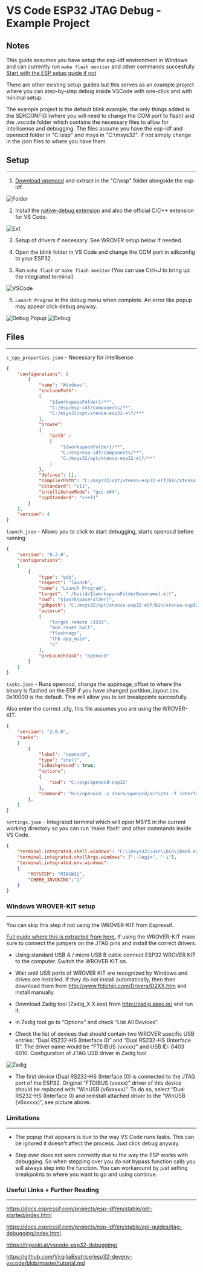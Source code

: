 # VS Code ESP32 JTAG Debug - Example Project #
## Notes ##
This guide assumes you have setup the esp-idf environment in Windows and can currently run `make flash monitor` and other commands succesfully. [Start with the ESP setup guide if not](https://docs.espressif.com/projects/esp-idf/en/stable/get-started/index.html#setup-toolchain)

There are other existing setup guides but this serves as an example project where you can step-by-step debug inside VSCode with one-click and with minimal setup.

The example project is the default blink example, the only things added is the SDKCONFIG (where you will need to change the COM port to flash) and the .vscode folder which contains the necessary files to allow for intellisense and debugging. The files assume you have the esp-idf and openocd folder in "C:\esp" and msys in "C:\msys32". If not simply change in the json files to where you have them.

## Setup ##
---

1. [Download openocd](dhttps://github.com/espressif/openocd-esp32/releases) and extract in the "C:\esp" folder alongside the esp-idf.

![Folder](Images/ESP_Folder.jpg "Directory")

2. Install the [native-debug extension](https://marketplace.visualstudio.com/items?itemName=webfreak.debug) and also the official C/C++ extension for VS Code.

![Ext](Images/Extensions.jpg "Extensions")

3. Setup of drivers if necessary. See WROVER setup below if needed.

5. Open the blink folder in VS Code and change the COM port in sdkconfig to your ESP32.

4. Run `make flash` or `make flash monitor` (You can use Ctrl+J to bring up the integrated terminal)

![VSCode](Images/VSCode.jpg "Integrated Terminal")

5. `Launch Program` in the debug menu when complete. An error like popup may appear click debug anyway.

![Debug Popup](Images/Debug_Popup.jpg "Debugging Task")
![Debug](Images/Debugging.jpg "Debugging")


## Files ##
---
`c_cpp_properties.json` - Necessary for intellisense
```json
{
    "configurations": [
        {
            "name": "Windows",
            "includePath": 
            [
                "${workspaceFolder}/**",
                "C:/esp/esp-idf/components/**",
                "C:/msys32/opt/xtensa-esp32-elf/**"
            ],
            "browse": 
            {
                "path" : 
                [
                    "${workspaceFolder}/**",
                    "C:/esp/esp-idf/components/**",
                    "C:/msys32/opt/xtensa-esp32-elf/**"
                ]
            },
            "defines": [],
            "compilerPath": "C:/msys32/opt/xtensa-esp32-elf/bin/xtensa-esp32-elf-gcc.exe",
            "cStandard": "c11",
            "intelliSenseMode": "gcc-x64",
            "cppStandard": "c++11"
        }
    ],
    "version": 4
}
```

`launch.json` - Allows you to click to start debugging, starts openocd before running
```json
{
    "version": "0.2.0",
    "configurations": 
    [
        {
            "type": "gdb",
            "request": "launch",
            "name": "Launch Program",
            "target": "./build/${workspaceFolderBasename}.elf",
            "cwd": "${workspaceFolder}",
            "gdbpath": "C:/msys32/opt/xtensa-esp32-elf/bin/xtensa-esp32-elf-gdb",
            "autorun": 
            [
                "target remote :3333",
                "mon reset halt",
                "flushregs",
                "thb app_main",
                "c"
            ],
            "preLaunchTask": "openocd"
        }
    ]
}
```
`tasks.json` - Runs openocd, change the appimage_offset to where the binary is flashed on the ESP if you have changed partition_layout.csv. 0x10000 is the default. This will allow you to set breakpoints succesfully.

Also enter the correct .cfg, this file assumes you are using the WROVER-KIT.
```json
{
    "version": "2.0.0",
    "tasks": 
    [
        {
            "label": "openocd",
            "type": "shell",
            "isBackground": true,
            "options": 
            {
                "cwd": "C:/esp/openocd-esp32"
            },
            "command": "bin/openocd -s share/openocd/scripts -f interface/ftdi/esp32_devkitj_v1.cfg -f board/esp32-wrover.cfg -c \"init; halt; esp32 appimage_offset 0x10000\" ",
        },
    ]
}
```
`settings.json` - Integrated terminal which will open MSYS in the current working directory so you can run 'make flash' and other commands inside VS Code.
```json
{
    "terminal.integrated.shell.windows": "C:\\msys32\\usr\\bin\\bash.exe",
    "terminal.integrated.shellArgs.windows": ["--login", "-i"],
    "terminal.integrated.env.windows":
    {
        "MSYSTEM": "MINGW32",
        "CHERE_INVOKING":"1"
    }
}
```

### Windows WROVER-KIT setup ###
---
You can skip this step if not using the WROVER-KIT from Espressif.

[Full guide where this is extracted from here.](https://docs.espressif.com/projects/esp-idf/en/stable/api-guides/jtag-debugging/configure-wrover.html)
If using the WROVER-KIT make sure to connect the jumpers on the JTAG pins and install the correct drivers.


- Using standard USB A / micro USB B cable connect ESP32 WROVER KIT to the computer. Switch the WROVER KIT on.

- Wait until USB ports of WROVER KIT are recognized by Windows and drives are installed. If they do not install automatically, then then download them from http://www.ftdichip.com/Drivers/D2XX.htm and install manually.

- Download Zadig tool (Zadig_X.X.exe) from http://zadig.akeo.ie/ and run it.

- In Zadig tool go to “Options” and check “List All Devices”.

- Check the list of devices that should contain two WROVER specific USB entries: “Dual RS232-HS (Interface 0)” and “Dual RS232-HS (Interface 1)”. The driver name would be “FTDIBUS (vxxxx)” and USB ID: 0403 6010.
Configuration of JTAG USB driver in Zadig tool

![Zadig](Images/jtag-usb-configuration-zadig.jpg "Config of JTAG USB Driver in Zadig")

- The first device (Dual RS232-HS (Interface 0)) is connected to the JTAG port of the ESP32. Original “FTDIBUS (vxxxx)” driver of this device should be replaced with “WinUSB (v6xxxxx)”. To do so, select “Dual RS232-HS (Interface 0) and reinstall attached driver to the “WinUSB (v6xxxxx)”, see picture above.

### Limitations ###
---
* The popup that appears is due to the way VS Code runs tasks. This can be ignored it doesn't affect the process. Just click debug anyway.

* Step over does not work correctly due to the way the ESP works with debugging. So when stepping over you do not bypass function calls you will always step into the function. You can workaround by just setting breakpoints to where you want to go and using continue.

### Useful Links + Further Reading ###
---
https://docs.espressif.com/projects/esp-idf/en/stable/get-started/index.html

https://docs.espressif.com/projects/esp-idf/en/stable/api-guides/jtag-debugging/index.html

https://higaski.at/vscode-esp32-debugging/

https://github.com/VirgiliaBeatrice/esp32-devenv-vscode/blob/master/tutorial.md
